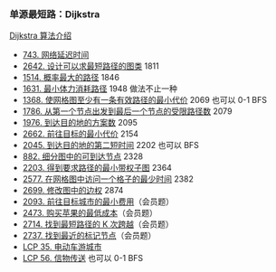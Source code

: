 ### 单源最短路：Dijkstra

[Dijkstra 算法介绍](https://leetcode.cn/problems/network-delay-time/solution/liang-chong-dijkstra-xie-fa-fu-ti-dan-py-ooe8/)

* [743\. 网络延迟时间](https://leetcode.cn/problems/network-delay-time/)
* [2642\. 设计可以求最短路径的图类](https://leetcode.cn/problems/design-graph-with-shortest-path-calculator/) 1811
* [1514\. 概率最大的路径](https://leetcode.cn/problems/path-with-maximum-probability/) 1846
* [1631\. 最小体力消耗路径](https://leetcode.cn/problems/path-with-minimum-effort/) 1948 做法不止一种
* [1368\. 使网格图至少有一条有效路径的最小代价](https://leetcode.cn/problems/minimum-cost-to-make-at-least-one-valid-path-in-a-grid/) 2069 也可以 0-1 BFS
* [1786\. 从第一个节点出发到最后一个节点的受限路径数](https://leetcode.cn/problems/number-of-restricted-paths-from-first-to-last-node/) 2079
* [1976\. 到达目的地的方案数](https://leetcode.cn/problems/number-of-ways-to-arrive-at-destination/) 2095
* [2662\. 前往目标的最小代价](https://leetcode.cn/problems/minimum-cost-of-a-path-with-special-roads/) 2154
* [2045\. 到达目的地的第二短时间](https://leetcode.cn/problems/second-minimum-time-to-reach-destination/) 2202 也可以 BFS
* [882\. 细分图中的可到达节点](https://leetcode.cn/problems/reachable-nodes-in-subdivided-graph/) 2328
* [2203\. 得到要求路径的最小带权子图](https://leetcode.cn/problems/minimum-weighted-subgraph-with-the-required-paths/) 2364
* [2577\. 在网格图中访问一个格子的最少时间](https://leetcode.cn/problems/minimum-time-to-visit-a-cell-in-a-grid/) 2382
* [2699\. 修改图中的边权](https://leetcode.cn/problems/modify-graph-edge-weights/) 2874
* [2093\. 前往目标城市的最小费用](https://leetcode.cn/problems/minimum-cost-to-reach-city-with-discounts/)（会员题）
* [2473\. 购买苹果的最低成本](https://leetcode.cn/problems/minimum-cost-to-buy-apples/)（会员题）
* [2714\. 找到最短路径的 K 次跨越](https://leetcode.cn/problems/find-shortest-path-with-k-hops/)（会员题）
* [2737\. 找到最近的标记节点](https://leetcode.cn/problems/find-the-closest-marked-node/)（会员题）
* [LCP 35. 电动车游城市](https://leetcode.cn/problems/DFPeFJ/)
* [LCP 56. 信物传送](https://leetcode.cn/problems/6UEx57/) 也可以 0-1 BFS
